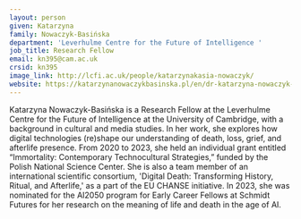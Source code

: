 ```yaml
---
layout: person
given: Katarzyna
family: Nowaczyk-Basińska
department: 'Leverhulme Centre for the Future of Intelligence '
job_title: Research Fellow
email: kn395@cam.ac.uk
crsid: kn395
image_link: http://lcfi.ac.uk/people/katarzynakasia-nowaczyk/
website: https://katarzynanowaczykbasinska.pl/en/dr-katarzyna-nowaczyk-basinska/
---
```


Katarzyna Nowaczyk-Basińska is a Research Fellow at the Leverhulme Centre for the Future of Intelligence at the University of Cambridge, with a background in cultural and media studies. In her work, she explores how digital technologies (re)shape our understanding of death, loss, grief, and afterlife presence. From 2020 to 2023, she held an individual grant entitled “Immortality: Contemporary Technocultural Strategies,” funded by the Polish National Science Center. She is also a team member of an international scientific consortium, 'Digital Death: Transforming History, Ritual, and Afterlife,' as a part of the EU CHANSE initiative. In 2023, she was nominated for the AI2050 program for Early Career Fellows at Schmidt Futures for her research on the meaning of life and death in the age of AI.